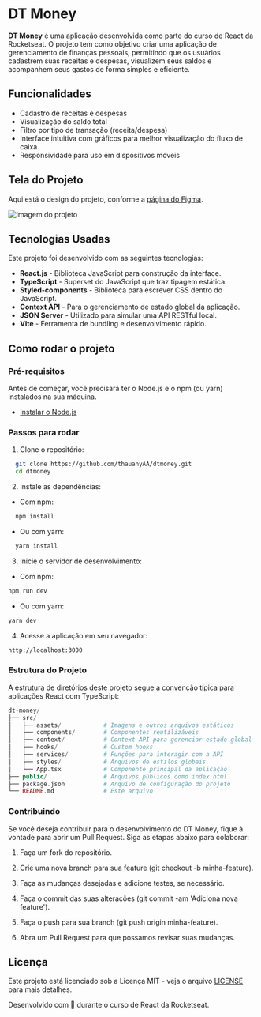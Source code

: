 # DT Money

**DT Money** é uma aplicação desenvolvida como parte do curso de React da Rocketseat. O projeto tem como objetivo criar uma aplicação de gerenciamento de finanças pessoais, permitindo que os usuários cadastrem suas receitas e despesas, visualizem seus saldos e acompanhem seus gastos de forma simples e eficiente.

## Funcionalidades

- Cadastro de receitas e despesas
- Visualização do saldo total
- Filtro por tipo de transação (receita/despesa)
- Interface intuitiva com gráficos para melhor visualização do fluxo de caixa
- Responsividade para uso em dispositivos móveis

## Tela do Projeto

Aqui está o design do projeto, conforme a [página do Figma](https://www.figma.com/design/ZlZS03YXPkNiG0dFiGDnzS/DT-Money--Community-?node-id=42078-424&t=do2B0DrB5Ku65wlu-0).

![Imagem do projeto](link-da-imagem)

## Tecnologias Usadas

Este projeto foi desenvolvido com as seguintes tecnologias:

- **React.js** - Biblioteca JavaScript para construção da interface.
- **TypeScript** - Superset do JavaScript que traz tipagem estática.
- **Styled-components** - Biblioteca para escrever CSS dentro do JavaScript.
- **Context API** - Para o gerenciamento de estado global da aplicação.
- **JSON Server** - Utilizado para simular uma API RESTful local.
- **Vite** - Ferramenta de bundling e desenvolvimento rápido.
  
## Como rodar o projeto

### Pré-requisitos

Antes de começar, você precisará ter o Node.js e o npm (ou yarn) instalados na sua máquina.

- [Instalar o Node.js](https://nodejs.org/)

### Passos para rodar

1. Clone o repositório:
  ```bash
    git clone https://github.com/thauanyAA/dtmoney.git
    cd dtmoney
  ```

2. Instale as dependências:
  * Com npm:
  ```bash
    npm install
  ```
  
  * Ou com yarn:
  ```bash
    yarn install
  ```

3. Inicie o servidor de desenvolvimento:
  * Com npm:
  ```bash
  npm run dev
  ```

  * Ou com yarn:
  ```bash
  yarn dev
  ```

4. Acesse a aplicação em seu navegador:
  ```bash
  http://localhost:3000
  ```

### Estrutura do Projeto
A estrutura de diretórios deste projeto segue a convenção típica para aplicações React com TypeScript:

```php
dt-money/
├── src/
│   ├── assets/            # Imagens e outros arquivos estáticos
│   ├── components/        # Componentes reutilizáveis
│   ├── context/           # Context API para gerenciar estado global
│   ├── hooks/             # Custom hooks
│   ├── services/          # Funções para interagir com a API
│   ├── styles/            # Arquivos de estilos globais
│   └── App.tsx            # Componente principal da aplicação
├── public/                # Arquivos públicos como index.html
├── package.json           # Arquivo de configuração do projeto
└── README.md              # Este arquivo
```

### Contribuindo
Se você deseja contribuir para o desenvolvimento do DT Money, fique à vontade para abrir um Pull Request. Siga as etapas abaixo para colaborar:

1. Faça um fork do repositório.

2. Crie uma nova branch para sua feature (git checkout -b minha-feature).

3. Faça as mudanças desejadas e adicione testes, se necessário.

4. Faça o commit das suas alterações (git commit -am 'Adiciona nova feature').

5. Faça o push para sua branch (git push origin minha-feature).

6. Abra um Pull Request para que possamos revisar suas mudanças.

## Licença

Este projeto está licenciado sob a Licença MIT - veja o arquivo [LICENSE](LICENSE) para mais detalhes.


Desenvolvido com 💙 durante o curso de React da Rocketseat.